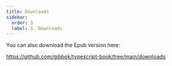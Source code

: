 ```yaml
---
title: Downloads
sidebar:
  order: 3
  label: 3. Downloads
---
```


You can also download the Epub version here:

<https://github.com/gibbok/typescript-book/tree/main/downloads>

